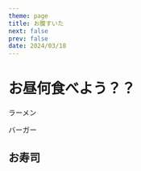 ```yaml
---
theme: page
title: お腹すいた
next: false
prev: false
date: 2024/03/18
---
```

# お昼何食べよう？？

ラーメン

バーガー

## **お寿司**